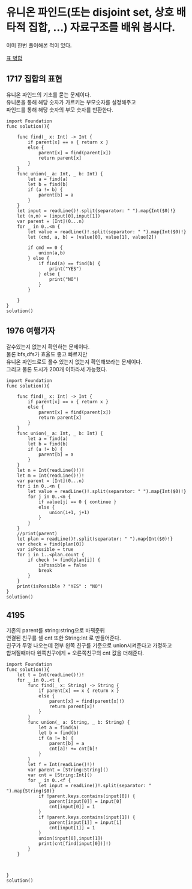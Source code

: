 # 유니온 파인드(또는 disjoint set, 상호 배타적 집합, ...) 자료구조를 배워 봅시다.	
이미 한번 풀이해본 적이 있다.   
   
[표 병합](https://github.com/ww5702/Swift_Coding_Test/tree/main/%ED%94%84%EB%A1%9C%EA%B7%B8%EB%9E%98%EB%A8%B8%EC%8A%A4/Level%203/%ED%91%9C%20%EB%B3%91%ED%95%A9)   
   
## 1717 집합의 표현
유니온 파인드의 기초를 묻는 문제이다.   
유니온을 통해 해당 숫자가 가르키는 부모숫자를 설정해주고   
파인드를 통해 해당 숫자의 부모 숫자를 반환한다.   

```
import Foundation
func solution(){
    
    func find(_ x: Int) -> Int {
        if parent[x] == x { return x }
        else {
            parent[x] = find(parent[x])
            return parent[x]
        }
    }
    func union(_ a: Int, _ b: Int) {
        let a = find(a)
        let b = find(b)
        if (a != b) {
            parent[b] = a
        }
    }
    let input = readLine()!.split(separator: " ").map{Int($0)!}
    let (n,m) = (input[0],input[1])
    var parent = [Int](0...n)
    for _ in 0..<m {
        let value = readLine()!.split(separator: " ").map{Int($0)!}
        let (cmd, a, b) = (value[0], value[1], value[2])
        
        if cmd == 0 {
            union(a,b)
        } else {
            if find(a) == find(b) {
                print("YES")
            } else {
                print("NO")
            }
        }
        
    }
}
solution()

```
## 1976 여행가자
갈수있는지 없는지 확인하는 문제이다.   
물론 bfs,dfs가 효율도 좋고 빠르지만   
유니온 파인드로도 풀수 있는지 없는지 확인해보라는 문제이다.   
그리고 물론 도시가 200개 이하라서 가능했다.   

```
import Foundation
func solution(){
    
    func find(_ x: Int) -> Int {
        if parent[x] == x { return x }
        else {
            parent[x] = find(parent[x])
            return parent[x]
        }
    }
    func union(_ a: Int, _ b: Int) {
        let a = find(a)
        let b = find(b)
        if (a != b) {
            parent[b] = a
        }
    }
    let n = Int(readLine()!)!
    let m = Int(readLine()!)!
    var parent = [Int](0...n)
    for i in 0..<n {
        let value = readLine()!.split(separator: " ").map{Int($0)!}
        for j in 0..<n {
            if value[j] == 0 { continue }
            else {
                union(i+1, j+1)
            }
        }
    }
    //print(parent)
    let plan = readLine()!.split(separator: " ").map{Int($0)!}
    var check = find(plan[0])
    var isPossible = true
    for i in 1..<plan.count {
        if check != find(plan[i]) {
            isPossible = false
            break
        }
    }
    print(isPossible ? "YES" : "NO")
}
solution()

```
## 4195 
기존의 parent를 string:string으로 바꿔준뒤   
연결된 친구를 셀 cnt 또한 String:Int 로 만들어준다.   
친구가 두명 나오는데 전부 왼쪽 친구를 기준으로 union시켜준다고 가정하고   
합쳐질때마다 왼쪽친구에게 + 오른쪽친구의 cnt 값을 더해준다.   

```
import Foundation
func solution(){
    let t = Int(readLine()!)!
    for _ in 0..<t {
        func find(_ x: String) -> String {
            if parent[x] == x { return x }
            else {
                parent[x] = find(parent[x]!)
                return parent[x]!
            }
        }
        func union(_ a: String, _ b: String) {
            let a = find(a)
            let b = find(b)
            if (a != b) {
                parent[b] = a
                cnt[a]! += cnt[b]!
            }
        }
        let f = Int(readLine()!)!
        var parent = [String:String]()
        var cnt = [String:Int]()
        for _ in 0..<f {
            let input = readLine()!.split(separator: " ").map{String($0)}
            if !parent.keys.contains(input[0]) {
                parent[input[0]] = input[0]
                cnt[input[0]] = 1
            }
            if !parent.keys.contains(input[1]) {
                parent[input[1]] = input[1]
                cnt[input[1]] = 1
            }
            union(input[0],input[1])
            print(cnt[find(input[0])]!)
        }
    }
    
    
    
}
solution()

```
